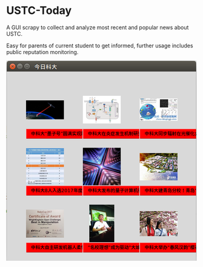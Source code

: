 # USTC-Today
A GUI scrapy to collect and analyze most recent and popular news about USTC.

Easy for parents of current student to get informed, further usage includes public reputation monitoring.

![image](https://github.com/HengRuiZ/USTC-Today/blob/master/sample.png)
